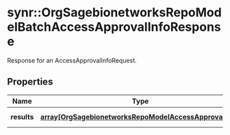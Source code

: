 # synr::OrgSagebionetworksRepoModelBatchAccessApprovalInfoResponse

Response for an AccessApprovalInfoRequest.

## Properties
Name | Type | Description | Notes
------------ | ------------- | ------------- | -------------
**results** | [**array[OrgSagebionetworksRepoModelAccessApprovalInfo]**](org.sagebionetworks.repo.model.AccessApprovalInfo.md) | The list of resulting AccessApprovalInfo. | [optional] 


